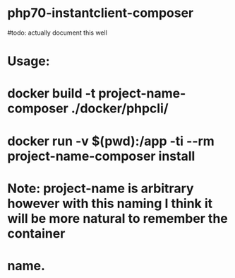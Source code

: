 # php70-instantclient-composer


#todo: actually document this well
# Usage:
# docker build -t project-name-composer ./docker/phpcli/
# docker run -v $(pwd):/app -ti --rm project-name-composer install
# Note: project-name is arbitrary however with this naming I think it will be more natural to remember the container
# name.
